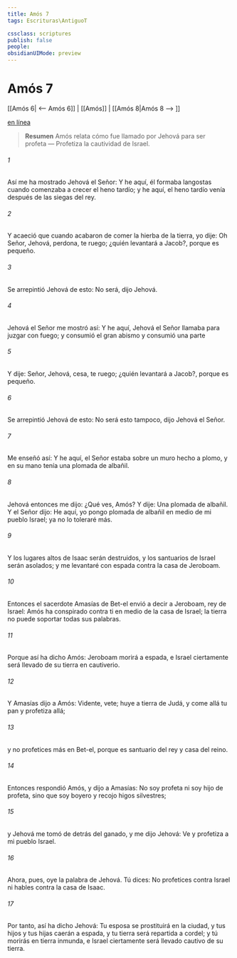 ```yaml
---
title: Amós 7
tags: Escrituras\AntiguoT

cssclass: scriptures
publish: false
people:
obsidianUIMode: preview
---
```


# Amós 7
[[Amós 6| <-- Amós 6]] | [[Amós]] | [[Amós 8|Amós 8 --> ]]

[en línea](https://churchofjesuschrist.org/study/scriptures/ot/amos/7?lang=spa)

> __Resumen__
Amós relata cómo fue llamado por Jehová para ser profeta — Profetiza la cautividad de Israel.

###### 1 
Así me ha mostrado Jehová el Señor: Y he aquí, él formaba langostas cuando comenzaba a crecer el heno tardío; y he aquí, el heno tardío venía después de las siegas del rey.

###### 2 
Y acaeció que cuando  acabaron de comer la hierba de la tierra, yo dije: Oh Señor, Jehová, perdona, te ruego; ¿quién levantará a Jacob?, porque es pequeño.

###### 3 
Se arrepintió Jehová de esto: No será, dijo Jehová.

###### 4 
Jehová el Señor me mostró así: Y he aquí, Jehová el Señor llamaba para juzgar con fuego; y consumió el gran abismo y consumió una parte 

###### 5 
Y dije: Señor, Jehová, cesa, te ruego; ¿quién levantará a Jacob?, porque es pequeño.

###### 6 
Se arrepintió Jehová de esto: No será esto tampoco, dijo Jehová el Señor.

###### 7 
Me enseñó así: Y he aquí, el Señor estaba sobre un muro hecho a plomo, y en su mano tenía una plomada de albañil.

###### 8 
Jehová entonces me dijo: ¿Qué ves, Amós? Y dije: Una plomada de albañil. Y el Señor dijo: He aquí, yo pongo plomada de albañil en medio de mi pueblo Israel; ya no lo toleraré más.

###### 9 
Y los lugares altos de Isaac serán destruidos, y los santuarios de Israel serán asolados; y me levantaré con espada contra la casa de Jeroboam.

###### 10 
Entonces el sacerdote Amasías de Bet-el envió a decir a Jeroboam, rey de Israel: Amós ha conspirado contra ti en medio de la casa de Israel; la tierra no puede soportar todas sus palabras.

###### 11 
Porque así ha dicho Amós: Jeroboam morirá a espada, e Israel ciertamente será llevado de su tierra en cautiverio.

###### 12 
Y Amasías dijo a Amós: Vidente, vete; huye a tierra de Judá, y come allá tu pan y profetiza allá;

###### 13 
y no profetices más en Bet-el, porque es santuario del rey y casa del reino.

###### 14 
Entonces respondió Amós, y dijo a Amasías: No soy profeta ni soy hijo de profeta, sino que soy boyero y recojo higos silvestres;

###### 15 
y Jehová me tomó de detrás del ganado, y me dijo Jehová: Ve y profetiza a mi pueblo Israel.

###### 16 
Ahora, pues, oye la palabra de Jehová. Tú dices: No profetices contra Israel ni hables contra la casa de Isaac.

###### 17 
Por tanto, así ha dicho Jehová: Tu esposa se prostituirá en la ciudad, y tus hijos y tus hijas caerán a espada, y tu tierra será repartida a cordel; y tú morirás en tierra inmunda, e Israel ciertamente será llevado cautivo  de su tierra.

